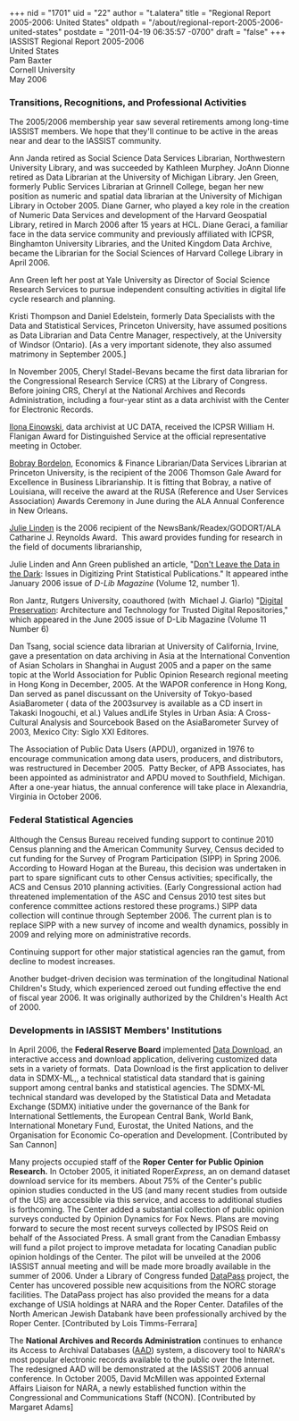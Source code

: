 +++
nid = "1701"
uid = "22"
author = "t.alatera"
title = "Regional Report 2005-2006: United States"
oldpath = "/about/regional-report-2005-2006-united-states"
postdate = "2011-04-19 06:35:57 -0700"
draft = "false"
+++
IASSIST Regional Report 2005-2006\
United States\
Pam Baxter\
Cornell University\
May 2006

### Transitions, Recognitions, and Professional Activities

The 2005/2006 membership year saw several retirements among long-time
IASSIST members. We hope that they'll continue to be active in the areas
near and dear to the IASSIST community.

Ann Janda retired as Social Science Data Services Librarian,
Northwestern University Library, and was succeeded by Kathleen Murphey.
JoAnn Dionne retired as Data Librarian at the University of Michigan
Library. Jen Green, formerly Public Services Librarian at Grinnell
College, began her new position as numeric and spatial data librarian at
the University of Michigan Library in October 2005. Diane Garner, who
played a key role in the creation of Numeric Data Services and
development of the Harvard Geospatial Library, retired in March 2006
after 15 years at HCL. Diane Geraci, a familiar face in the data service
community and previously affiliated with ICPSR, Binghamton University
Libraries, and the United Kingdom Data Archive, became the Librarian for
the Social Sciences of Harvard College Library in April 2006.

Ann Green left her post at Yale University as Director of Social Science
Research Services to pursue independent consulting activities in digital
life cycle research and planning.

Kristi Thompson and Daniel Edelstein, formerly Data Specialists with the
Data and Statistical Services, Princeton University, have assumed
positions as Data Librarian and Data Centre Manager, respectively, at
the University of Windsor (Ontario). \[As a very important sidenote,
they also assumed matrimony in September 2005.\]

In November 2005, Cheryl Stadel-Bevans became the first data librarian
for the Congressional Research Service (CRS) at the Library of Congress.
Before joining CRS, Cheryl at the National Archives and Records
Administration, including a four-year stint as a data archivist with the
Center for Electronic Records.

[Ilona
Einowski](http://www.icpsr.umich.edu/or-public/awards/einowski.html),
data archivist at UC DATA, received the ICPSR William H. Flanigan Award
for Distinguished Service at the official representative meeting in
October.

[Bobray
Bordelon](http://library.princeton.edu/about/news/bobray041706.php),
Economics & Finance Librarian/Data Services Librarian at Princeton
University, is the recipient of the 2006 Thomson Gale Award for
Excellence in Business Librarianship. It is fitting that Bobray, a
native of Louisiana, will receive the award at the RUSA (Reference and
User Services Association) Awards Ceremony in June during the ALA Annual
Conference in New Orleans.

[Julie
Linden](http://www.ala.org/ala/godort/godortcommittees/godortawards/awards2006.htm#reynolds)
is the 2006 recipient of the NewsBank/Readex/GODORT/ALA Catharine J.
Reynolds Award.  This award provides funding for research in the field
of documents librarianship,

Julie Linden and Ann Green published an article, \"[Don\'t Leave the
Data in the
Dark](http://www.dlib.org/dlib/january06/linden/01linden.html): Issues
in Digitizing Print Statistical Publications.\" It appeared inthe
January 2006 issue of *D-Lib Magazine* (Volume 12, number 1).

Ron Jantz, Rutgers University, coauthored (with  Michael J. Giarlo)
"[Digital
Preservation](http://www.dlib.org/dlib/june05/jantz/06jantz.html):
Architecture and Technology for Trusted Digital Repositories,\" which
appeared in the June 2005 issue of D-Lib Magazine (Volume 11 Number 6) 

Dan Tsang, social science data librarian at University of California,
Irvine, gave a presentation on data archiving in Asia at the
International Convention of Asian Scholars in Shanghai in August 2005
and a paper on the same topic at the World Association for Public
Opinion Research regional meeting in Hong Kong in December, 2005. At the
WAPOR conference in Hong Kong, Dan served as panel discussant on the
University of Tokyo-based AsiaBarometer ( data of the 2003survey is
available as a CD insert in Takaski Inogouchi, et al.) Values andLife
Styles in Urban Asia: A Cross-Cultural Analysis and Sourcebook Based on
the AsiaBarometer Survey of 2003, Mexico City: Siglo XXI Editores.

The Association of Public Data Users (APDU), organized in 1976 to
encourage communication among data users, producers, and distributors,
was restructured in December 2005.  Patty Becker, of APB Associates, has
been appointed as administrator and APDU moved to Southfield, Michigan.
After a one-year hiatus, the annual conference will take place in
Alexandria, Virginia in October 2006.

### Federal Statistical Agencies

Although the Census Bureau received funding support to continue 2010
Census planning and the American Community Survey, Census decided to cut
funding for the Survey of Program Participation (SIPP) in Spring 2006.
According to Howard Hogan at the Bureau, this decision was undertaken in
part to spare significant cuts to other Census activities; specifically,
the ACS and Census 2010 planning activities. (Early Congressional action
had threatened implementation of the ASC and Census 2010 test sites but
conference committee actions restored these programs.) SIPP data
collection will continue through September 2006. The current plan is to
replace SIPP with a new survey of income and wealth dynamics, possibly
in 2009 and relying more on administrative records.

Continuing support for other major statistical agencies ran the gamut,
from decline to modest increases.

Another budget-driven decision was termination of the longitudinal
National Children's Study, which experienced zeroed out funding
effective the end of fiscal year 2006. It was originally authorized by
the Children's Health Act of 2000.

### Developments in IASSIST Members' Institutions

In April 2006, the **Federal Reserve Board** implemented [Data
Download](http://www.federalreserve.gov/datadownload/), an interactive
access and download application, delivering customized data sets in a
variety of formats.  Data Download is the first application to deliver
data in SDMX-ML,, a technical statistical data standard that is gaining
support among central banks and statistical agencies. The SDMX-ML
technical standard was developed by the Statistical Data and Metadata
Exchange (SDMX) initiative under the governance of the Bank for
International Settlements, the European Central Bank, World Bank,
International Monetary Fund, Eurostat, the United Nations, and the
Organisation for Economic Co-operation and Development. \[Contributed by
San Cannon\]

Many projects occupied staff of the **Roper** **Center** **for Public
Opinion Research.** In October 2005, it initiated Roper*Express*, an on
demand dataset download service for its members. About 75% of the
Center\'s public opinion studies conducted in the US (and many recent
studies from outside of the US) are accessible via this service, and
access to additional studies is forthcoming. The Center added a
substantial collection of public opinion surveys conducted by Opinion
Dynamics for Fox News. Plans are moving forward to secure the most
recent surveys collected by IPSOS Reid on behalf of the Associated
Press. A small grant from the Canadian Embassy will fund a pilot project
to improve metadata for locating Canadian public opinion holdings of the
Center. The pilot will be unveiled at the 2006 IASSIST annual meeting
and will be made more broadly available in the summer of 2006. Under a
Library of Congress funded
[DataPass](http://www.icpsr.umich.edu/DATAPASS/) project, the Center has
uncovered possible new acquisitions from the NORC storage facilities.
The DataPass project has also provided the means for a data exchange of
USIA holdings at NARA and the Roper Center. Datafiles of the North
American Jewish Databank have been professionally archived by the Roper
Center. \[Contributed by Lois Timms-Ferrara\]

The **National Archives and Records Administration** continues to
enhance its Access to Archival Databases
([AAD](http://aad.archives.gov/aad/)) system, a discovery tool to NARA's
most popular electronic records available to the public over the
Internet. The redesigned AAD will be demonstrated at the IASSIST 2006
annual conference. In October 2005, David McMillen was appointed
External Affairs Liaison for NARA, a newly established function within
the Congressional and Communications Staff (NCON). \[Contributed by
Margaret Adams\]
